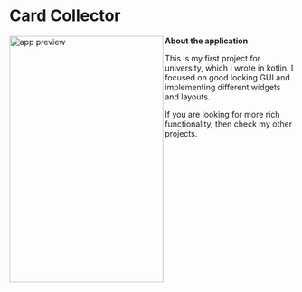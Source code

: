 # Card Collector

<img src="https://github.com/piotrpospiech/CardCollector/blob/master/media/app_preview.png" alt="app preview" width="272" height="436" align="left"> 

**About the application**

This is my first project for university, which I wrote in kotlin.
I focused on good looking GUI and implementing different widgets and layouts.

If you are looking for more rich functionality, then check my other projects.
